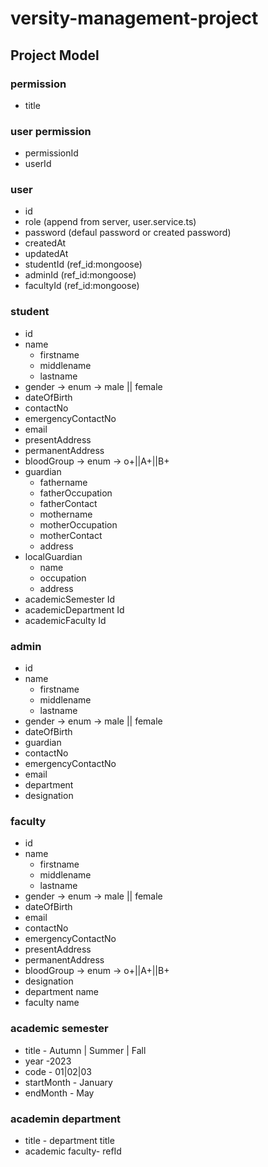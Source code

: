 # versity-management-project

## Project Model

### permission

- title

### user permission

- permissionId
- userId

### user

- id
- role (append from server, user.service.ts)
- password (defaul password or created password)
- createdAt
- updatedAt
- studentId (ref_id:mongoose)
- adminId (ref_id:mongoose)
- facultyId (ref_id:mongoose)

### student

- id
- name
  - firstname
  - middlename
  - lastname
- gender -> enum -> male || female
- dateOfBirth
- contactNo
- emergencyContactNo
- email
- presentAddress
- permanentAddress
- bloodGroup -> enum -> o+||A+||B+
- guardian
  - fathername
  - fatherOccupation
  - fatherContact
  - mothername
  - motherOccupation
  - motherContact
  - address
- localGuardian
  - name
  - occupation
  - address
- academicSemester Id
- academicDepartment Id
- academicFaculty Id

### admin

- id
- name
  - firstname
  - middlename
  - lastname
- gender -> enum -> male || female
- dateOfBirth
- guardian
- contactNo
- emergencyContactNo
- email
- department
- designation

### faculty

- id
- name
  - firstname
  - middlename
  - lastname
- gender -> enum -> male || female
- dateOfBirth
- email
- contactNo
- emergencyContactNo
- presentAddress
- permanentAddress
- bloodGroup -> enum -> o+||A+||B+
- designation
- department name
- faculty name

### academic semester

- title - Autumn | Summer | Fall
- year -2023
- code - 01|02|03
- startMonth - January
- endMonth - May

### academin department

- title - department title
- academic faculty- refId
